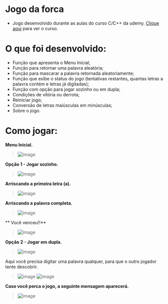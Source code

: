 # Jogo da forca
* Jogo desenvolvido durante as aulas do curso C/C++ da udemy. [Clique aqui](https://www.udemy.com/course/curso-completo-de-linguagem-c-iniciante-ao-avancado/?couponCode=24T7MT72224) para ver o curso.

# O que foi desenvolvido:
* Função que apresenta o Menu Inicial;
* Função para retornar uma palavra aleatória;
* Função para mascarar a palavra retornada aleatoriamente;
* Função que exibe o status do jogo (tentativas restantes, quantas letras a palavra contém e letras já digitadas);
* Função com opção para jogar sozinho ou em dupla;
* Condições de vitória ou derrota;
* Reiniciar jogo;
* Conversão de letras maiúsculas em minúsculas;
* Sobre o jogo.

# Como jogar:
 **Menu Inicial.**
>![image](https://github.com/user-attachments/assets/0578af22-a808-432a-b69d-19f803cb577f)

**Opção 1 - Jogar sozinho.** 
>![image](https://github.com/user-attachments/assets/2a9a19a1-ea98-4b2d-b366-6eaccc96c6fa)

**Arriscando a primeira letra (a).**
>![image](https://github.com/user-attachments/assets/088b12b4-00d1-489c-9728-eadd062b1c6d)

**Arriscando a palavra completa.**
>![image](https://github.com/user-attachments/assets/86758a65-8239-4a6b-8cbd-b4a5cbbecfa7)

** Você venceu!!**
>![image](https://github.com/user-attachments/assets/c6906264-b2cd-4990-905d-9a2983c80fb4)

**Opção 2 - Jogar em dupla.**
>![image](https://github.com/user-attachments/assets/c2f59670-d970-4562-b9d6-2948ee809593)

Aqui você precisa digitar uma palavra qualquer, para que o outro jogador tente descobrir.
>![image](https://github.com/user-attachments/assets/5df470bb-524f-41cc-90c0-a3cb499f591e)
>![image](https://github.com/user-attachments/assets/df59ad5c-a67f-4f08-b58b-dd271af0301b)

**Caso você perca o jogo, a seguinte mensagem aparecerá.**
>![image](https://github.com/user-attachments/assets/c83dae0e-47ef-4631-82fe-139d25f2e502)


